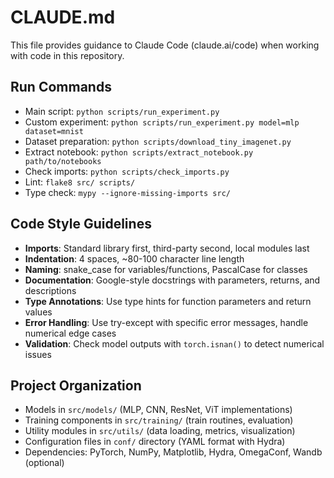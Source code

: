 # CLAUDE.md

This file provides guidance to Claude Code (claude.ai/code) when working with code in this repository.

## Run Commands
- Main script: `python scripts/run_experiment.py`
- Custom experiment: `python scripts/run_experiment.py model=mlp dataset=mnist`
- Dataset preparation: `python scripts/download_tiny_imagenet.py`
- Extract notebook: `python scripts/extract_notebook.py path/to/notebooks`
- Check imports: `python scripts/check_imports.py`
- Lint: `flake8 src/ scripts/`
- Type check: `mypy --ignore-missing-imports src/`

## Code Style Guidelines
- **Imports**: Standard library first, third-party second, local modules last
- **Indentation**: 4 spaces, ~80-100 character line length
- **Naming**: snake_case for variables/functions, PascalCase for classes
- **Documentation**: Google-style docstrings with parameters, returns, and descriptions
- **Type Annotations**: Use type hints for function parameters and return values
- **Error Handling**: Use try-except with specific error messages, handle numerical edge cases
- **Validation**: Check model outputs with `torch.isnan()` to detect numerical issues

## Project Organization
- Models in `src/models/` (MLP, CNN, ResNet, ViT implementations)
- Training components in `src/training/` (train routines, evaluation)
- Utility modules in `src/utils/` (data loading, metrics, visualization)
- Configuration files in `conf/` directory (YAML format with Hydra)
- Dependencies: PyTorch, NumPy, Matplotlib, Hydra, OmegaConf, Wandb (optional)